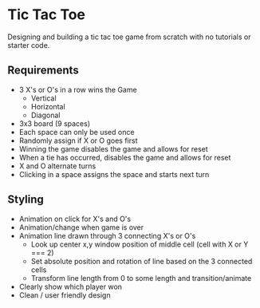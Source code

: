 # Tic Tac Toe

Designing and building a tic tac toe game from scratch with no tutorials or starter code.

## Requirements

- 3 X's or O's in a row wins the Game
  - Vertical
  - Horizontal
  - Diagonal
- 3x3 board (9 spaces)
- Each space can only be used once
- Randomly assign if X or O goes first
- Winning the game disables the game and allows for reset
- When a tie has occurred, disables the game and allows for reset
- X and O alternate turns
- Clicking in a space assigns the space and starts next turn

## Styling

- Animation on click for X's and O's
- Animation/change when game is over
- Animation line drawn through 3 connecting X's or O's
  - Look up center x,y window position of middle cell (cell with X or Y === 2)
  - Set absolute position and rotation of line based on the 3 connected cells
  - Transform line length from 0 to some length and transition/animate
- Clearly show which player won
- Clean / user friendly design
